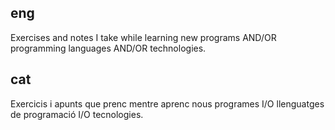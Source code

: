 ## eng
Exercises and notes I take while learning new programs AND/OR programming languages AND/OR technologies.

## cat
Exercicis i apunts que prenc mentre aprenc nous programes I/O llenguatges de programació I/O tecnologies.
